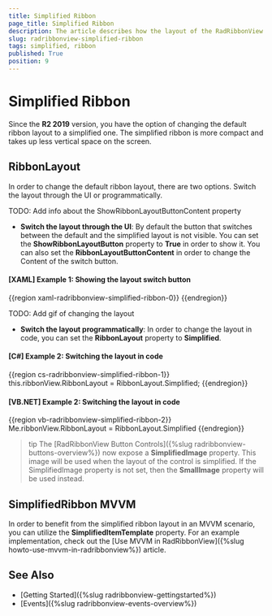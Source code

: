 ```yaml
---
title: Simplified Ribbon
page_title: Simplified Ribbon
description: The article describes how the layout of the RadRibbonView can be changed to a simplified version.
slug: radribbonview-simplified-ribbon
tags: simplified, ribbon
published: True
position: 9
---
```


# Simplified Ribbon

Since the __R2 2019__ version, you have the option of changing the default ribbon layout to a simplified one. The simplified ribbon is more compact and takes up less vertical space on the screen. 

## RibbonLayout

In order to change the default ribbon layout, there are two options. Switch the layout through the UI or programmatically. 

TODO: Add info about the ShowRibbonLayoutButtonContent property

* __Switch the layout through the UI__: By default the button that switches between the default and the simplified layout is not visible. You can set the __ShowRibbonLayoutButton__ property to __True__ in order to show it. You can also set the __RibbonLayoutButtonContent__ in order to change the Content of the switch button.

#### __[XAML] Example 1: Showing the layout switch button__
{{region xaml-radribbonview-simplified-ribbon-0}}
{{endregion}}

TODO: Add gif of changing the layout

* __Switch the layout programmatically__: In order to change the layout in code, you can set the __RibbonLayout__ property to __Simplified__.

#### __[C#] Example 2: Switching the layout in code__
{{region cs-radribbonview-simplified-ribbon-1}}
    this.ribbonView.RibbonLayout = RibbonLayout.Simplified;
{{endregion}}

#### __[VB.NET] Example 2: Switching the layout in code__
{{region vb-radribbonview-simplified-ribbon-2}}
	Me.ribbonView.RibbonLayout = RibbonLayout.Simplified
{{endregion}}

>tip The [RadRibbonView Button Controls]({%slug radribbonview-buttons-overview%}) now expose a __SimplifiedImage__ property. This image will be used when the layout of the control is simplified. If the SimplifiedImage property is not set, then the __SmallImage__ property will be used instead.

## SimplifiedRibbon MVVM

In order to benefit from the simplified ribbon layout in an MVVM scenario, you can utilize the __SimplifiedItemTemplate__ property. For an example implementation, check out the [Use MVVM in RadRibbonView]({%slug howto-use-mvvm-in-radribbonview%}) article. 

## See Also

* [Getting Started]({%slug radribbonview-gettingstarted%})
* [Events]({%slug radribbonview-events-overview%})